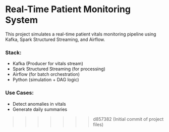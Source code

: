 # Real-Time Patient Monitoring System

This project simulates a real-time patient vitals monitoring pipeline using Kafka, Spark Structured Streaming, and Airflow.

### Stack:
- Kafka (Producer for vitals stream)
- Spark Structured Streaming (for processing)
- Airflow (for batch orchestration)
- Python (simulation + DAG logic)

### Use Cases:
- Detect anomalies in vitals
- Generate daily summaries
>>>>>>> d857382 (Initial commit of project files)
